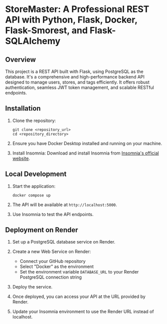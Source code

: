 # StoreMaster: A Professional REST API with Python, Flask, Docker, Flask-Smorest, and Flask-SQLAlchemy

## Overview
This project is a REST API built with Flask, using PostgreSQL as the database.
It's a comprehensive and high-performance backend API designed to manage users, stores, and tags efficiently. It offers robust authentication, seamless JWT token management, and scalable RESTful endpoints.

 
## Installation
 
1. Clone the repository:
   ```
   git clone <repository_url>
   cd <repository_directory>
   ```
 
2. Ensure you have Docker Desktop installed and running on your machine.
 
3. Install Insomnia:
   Download and install Insomnia from [Insomnia's official website](https://insomnia.rest/download).
 
## Local Development
 
1. Start the application:
   ```
   docker compose up
   ```
 
2. The API will be available at `http://localhost:5000`.
 
3. Use Insomnia to test the API endpoints.
 
## Deployment on Render
 
1. Set up a PostgreSQL database service on Render.
 
2. Create a new Web Service on Render:
   - Connect your GitHub repository
   - Select "Docker" as the environment
   - Set the environment variable `DATABASE_URL` to your Render PostgreSQL connection string
 
3. Deploy the service.
 
4. Once deployed, you can access your API at the URL provided by Render.
 
5. Update your Insomnia environment to use the Render URL instead of localhost.
